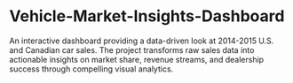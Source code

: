 # Vehicle-Market-Insights-Dashboard
An interactive dashboard providing a data-driven look at 2014-2015 U.S. and Canadian car sales. The project transforms raw sales data into actionable insights on market share, revenue streams, and dealership success through compelling visual analytics.
